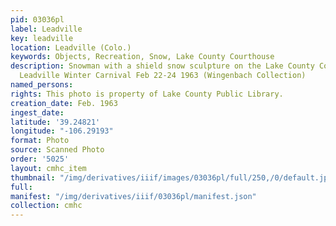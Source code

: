 ```yaml
---
pid: 03036pl
label: Leadville
key: leadville
location: Leadville (Colo.)
keywords: Objects, Recreation, Snow, Lake County Courthouse
description: Snowman with a shield snow sculpture on the Lake County Courthouse lawn,
  Leadville Winter Carnival Feb 22-24 1963 (Wingenbach Collection)
named_persons: 
rights: This photo is property of Lake County Public Library.
creation_date: Feb. 1963
ingest_date: 
latitude: '39.24821'
longitude: "-106.29193"
format: Photo
source: Scanned Photo
order: '5025'
layout: cmhc_item
thumbnail: "/img/derivatives/iiif/images/03036pl/full/250,/0/default.jpg"
full: 
manifest: "/img/derivatives/iiif/03036pl/manifest.json"
collection: cmhc
---
```

